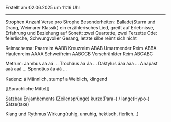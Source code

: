 Erstellt am 02.06.2025 um 11:16 Uhr

---
Strophen Anzahl
Verse pro Strophe 
Besonderheiten:
Ballade(Sturm und Drang, Weimarer Klassik) ein erzählerisches Lied, greift auf Erlebnisse, Erfahrung und Beziehung auf
Sonett: zwei Quartette, zwei Terzette
Ode: feierlische, Schwungvoller Gesang, letzte silbe reimt sich nicht

Reimschema: 
Paarreim AABB
Kreuzreim ABAB
Umarmender Reim ABBA
Haufenreim AAAA
Schweifreim AABCCB
Verschränkter Reim ABCABC

Metrum:
Jambus aá aá ...
Trochäus áa áa ...
Daktylus áaa áaa ...
Anapäst aaá aaá ...
Spondäus áá áá ...

Kadenz:
á Männlich, stumpf
a Weiblich, klingend

[[Sprachliche Mittel]]

Satzbau
Enjambements (Zeilensprünge)
kurze(Para-) / lange(Hypo-) Sätze(taxe)

Klang und Rythmus
Wirkung(ruhig, unruhig, hektisch, fierlich...)